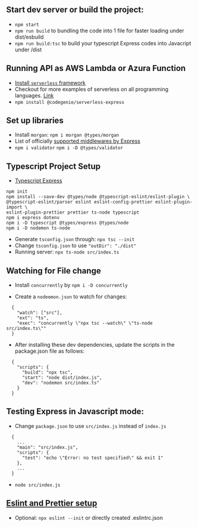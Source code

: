## Start dev server or build the project:

- `npm start`
- `npm run build` to bundling the code into 1 file for faster loading under dist/esbuild
- `npm run build:tsc` to build your typescript Express codes into Javacript under /dist

## Running API as AWS Lambda or Azura Function

- [Install `serverless` framework](https://www.npmjs.com/package/@codegenie/serverless-express)
- Checkout for more examples of serverless on all programming languages. [Link](https://github.com/serverless/examples)
- `npm install @codegenie/serverless-express`

## Set up libraries

- Install `morgan`: `npm i morgan @types/morgan`
- List of officially [supported middlewares by Express](https://github.com/senchalabs/connect#middleware)
- `npm i validator` `npm i -D @types/validator`

## Typescript Project Setup

- [Typescript Express](https://blog.logrocket.com/how-to-set-up-node-typescript-express/)

```
npm init
npm install --save-dev @types/node @typescript-eslint/eslint-plugin \
@typescript-eslint/parser eslint eslint-config-prettier eslint-plugin-import \
eslint-plugin-prettier prettier ts-node typescript
npm i express dotenv
npm i -D typescript @types/express @types/node
npm i -D nodemon ts-node
```

- Generate `tsconfig.json` through: `npx tsc --init`
- Change `tsconfig.json` to use `"outDir": "./dist"`
- Running server: `npx ts-node src/index.ts`

## Watching for File change

- Install `concurrently` by `npm i -D concurrently`

- Create a `nodeemon.json` to watch for changes:

```
  {
    "watch": ["src"],
    "ext": "ts",
    "exec": "concurrently \"npx tsc --watch\" \"ts-node src/index.ts\""
  }
```

- After installing these dev dependencies, update the scripts in the package.json file as follows:

```
  {
    "scripts": {
      "build": "npx tsc",
      "start": "node dist/index.js",
      "dev": "nodemon src/index.ts"
    }
  }
```

## Testing Express in Javascript mode:

- Change `package.json` to use `src/index.js` instead of `index.js`

```
  {
    ...
    "main": "src/index.js",
    "scripts": {
      "test": "echo \"Error: no test specified\" && exit 1"
    },
    ...
  }
```

- `node src/index.js`

## [Eslint and Prettier setup](https://mobisoftinfotech.com/resources/blog/set-up-node-and-express-js-project-from-scratch-with-typescript-eslint-and-prettier/)

- Optional: `npx eslint --init` or directly created .eslintrc.json
